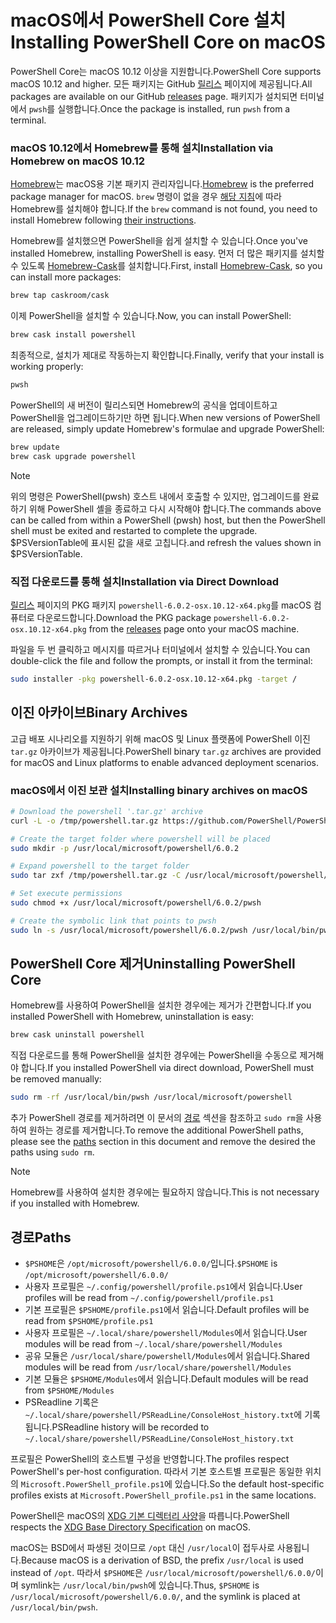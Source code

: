 # <a name="installing-powershell-core-on-macos"></a><span data-ttu-id="8bf84-101">macOS에서 PowerShell Core 설치</span><span class="sxs-lookup"><span data-stu-id="8bf84-101">Installing PowerShell Core on macOS</span></span>

<span data-ttu-id="8bf84-102">PowerShell Core는 macOS 10.12 이상을 지원합니다.</span><span class="sxs-lookup"><span data-stu-id="8bf84-102">PowerShell Core supports macOS 10.12 and higher.</span></span>
<span data-ttu-id="8bf84-103">모든 패키지는 GitHub [릴리스][] 페이지에 제공됩니다.</span><span class="sxs-lookup"><span data-stu-id="8bf84-103">All packages are available on our GitHub [releases][] page.</span></span>
<span data-ttu-id="8bf84-104">패키지가 설치되면 터미널에서 `pwsh`를 실행합니다.</span><span class="sxs-lookup"><span data-stu-id="8bf84-104">Once the package is installed, run `pwsh` from a terminal.</span></span>

### <a name="installation-via-homebrew-on-macos-1012"></a><span data-ttu-id="8bf84-105">macOS 10.12에서 Homebrew를 통해 설치</span><span class="sxs-lookup"><span data-stu-id="8bf84-105">Installation via Homebrew on macOS 10.12</span></span>

<span data-ttu-id="8bf84-106">[Homebrew][brew]는 macOS용 기본 패키지 관리자입니다.</span><span class="sxs-lookup"><span data-stu-id="8bf84-106">[Homebrew][brew] is the preferred package manager for macOS.</span></span>
<span data-ttu-id="8bf84-107">`brew` 명령이 없을 경우 [해당 지침][brew]에 따라 Homebrew를 설치해야 합니다.</span><span class="sxs-lookup"><span data-stu-id="8bf84-107">If the `brew` command is not found, you need to install Homebrew following [their instructions][brew].</span></span>

<span data-ttu-id="8bf84-108">Homebrew를 설치했으면 PowerShell을 쉽게 설치할 수 있습니다.</span><span class="sxs-lookup"><span data-stu-id="8bf84-108">Once you've installed Homebrew, installing PowerShell is easy.</span></span>
<span data-ttu-id="8bf84-109">먼저 더 많은 패키지를 설치할 수 있도록 [Homebrew-Cask][cask]를 설치합니다.</span><span class="sxs-lookup"><span data-stu-id="8bf84-109">First, install [Homebrew-Cask][cask], so you can install more packages:</span></span>

```sh
brew tap caskroom/cask
```

<span data-ttu-id="8bf84-110">이제 PowerShell을 설치할 수 있습니다.</span><span class="sxs-lookup"><span data-stu-id="8bf84-110">Now, you can install PowerShell:</span></span>

```sh
brew cask install powershell
```

<span data-ttu-id="8bf84-111">최종적으로, 설치가 제대로 작동하는지 확인합니다.</span><span class="sxs-lookup"><span data-stu-id="8bf84-111">Finally, verify that your install is working properly:</span></span>

```sh
pwsh
```

<span data-ttu-id="8bf84-112">PowerShell의 새 버전이 릴리스되면 Homebrew의 공식을 업데이트하고 PowerShell을 업그레이드하기만 하면 됩니다.</span><span class="sxs-lookup"><span data-stu-id="8bf84-112">When new versions of PowerShell are released, simply update Homebrew's formulae and upgrade PowerShell:</span></span>

```sh
brew update
brew cask upgrade powershell
```

> [!NOTE]
> <span data-ttu-id="8bf84-113">위의 명령은 PowerShell(pwsh) 호스트 내에서 호출할 수 있지만, 업그레이드를 완료하기 위해 PowerShell 셸을 종료하고 다시 시작해야 합니다.</span><span class="sxs-lookup"><span data-stu-id="8bf84-113">The commands above can be called from within a PowerShell (pwsh) host, but then the PowerShell shell must be exited and restarted to complete the upgrade.</span></span>
> <span data-ttu-id="8bf84-114">$PSVersionTable에 표시된 값을 새로 고칩니다.</span><span class="sxs-lookup"><span data-stu-id="8bf84-114">and refresh the values shown in $PSVersionTable.</span></span>

[brew]: http://brew.sh/
[cask]: https://caskroom.github.io/

### <a name="installation-via-direct-download"></a><span data-ttu-id="8bf84-115">직접 다운로드를 통해 설치</span><span class="sxs-lookup"><span data-stu-id="8bf84-115">Installation via Direct Download</span></span>

<span data-ttu-id="8bf84-116">[릴리스][] 페이지의 PKG 패키지 `powershell-6.0.2-osx.10.12-x64.pkg`를 macOS 컴퓨터로 다운로드합니다.</span><span class="sxs-lookup"><span data-stu-id="8bf84-116">Download the PKG package `powershell-6.0.2-osx.10.12-x64.pkg` from the [releases][] page onto your macOS machine.</span></span>

<span data-ttu-id="8bf84-117">파일을 두 번 클릭하고 메시지를 따르거나 터미널에서 설치할 수 있습니다.</span><span class="sxs-lookup"><span data-stu-id="8bf84-117">You can double-click the file and follow the prompts, or install it from the terminal:</span></span>

```sh
sudo installer -pkg powershell-6.0.2-osx.10.12-x64.pkg -target /
```

## <a name="binary-archives"></a><span data-ttu-id="8bf84-118">이진 아카이브</span><span class="sxs-lookup"><span data-stu-id="8bf84-118">Binary Archives</span></span>

<span data-ttu-id="8bf84-119">고급 배포 시나리오를 지원하기 위해 macOS 및 Linux 플랫폼에 PowerShell 이진 `tar.gz` 아카이브가 제공됩니다.</span><span class="sxs-lookup"><span data-stu-id="8bf84-119">PowerShell binary `tar.gz` archives are provided for macOS and Linux platforms to enable advanced deployment scenarios.</span></span>

### <a name="installing-binary-archives-on-macos"></a><span data-ttu-id="8bf84-120">macOS에서 이진 보관 설치</span><span class="sxs-lookup"><span data-stu-id="8bf84-120">Installing binary archives on macOS</span></span>

```sh
# Download the powershell '.tar.gz' archive
curl -L -o /tmp/powershell.tar.gz https://github.com/PowerShell/PowerShell/releases/download/v6.0.2/powershell-6.0.2-osx-x64.tar.gz

# Create the target folder where powershell will be placed
sudo mkdir -p /usr/local/microsoft/powershell/6.0.2

# Expand powershell to the target folder
sudo tar zxf /tmp/powershell.tar.gz -C /usr/local/microsoft/powershell/6.0.2

# Set execute permissions
sudo chmod +x /usr/local/microsoft/powershell/6.0.2/pwsh

# Create the symbolic link that points to pwsh
sudo ln -s /usr/local/microsoft/powershell/6.0.2/pwsh /usr/local/bin/pwsh
```

## <a name="uninstalling-powershell-core"></a><span data-ttu-id="8bf84-121">PowerShell Core 제거</span><span class="sxs-lookup"><span data-stu-id="8bf84-121">Uninstalling PowerShell Core</span></span>

<span data-ttu-id="8bf84-122">Homebrew를 사용하여 PowerShell을 설치한 경우에는 제거가 간편합니다.</span><span class="sxs-lookup"><span data-stu-id="8bf84-122">If you installed PowerShell with Homebrew, uninstallation is easy:</span></span>

```sh
brew cask uninstall powershell
```

<span data-ttu-id="8bf84-123">직접 다운로드를 통해 PowerShell을 설치한 경우에는 PowerShell을 수동으로 제거해야 합니다.</span><span class="sxs-lookup"><span data-stu-id="8bf84-123">If you installed PowerShell via direct download, PowerShell must be removed manually:</span></span>

```sh
sudo rm -rf /usr/local/bin/pwsh /usr/local/microsoft/powershell
```

<span data-ttu-id="8bf84-124">추가 PowerShell 경로를 제거하려면 이 문서의 [경로][] 섹션을 참조하고 `sudo rm`을 사용하여 원하는 경로를 제거합니다.</span><span class="sxs-lookup"><span data-stu-id="8bf84-124">To remove the additional PowerShell paths, please see the [paths][] section in this document and remove the desired the paths using `sudo rm`.</span></span>

> [!NOTE]
> <span data-ttu-id="8bf84-125">Homebrew를 사용하여 설치한 경우에는 필요하지 않습니다.</span><span class="sxs-lookup"><span data-stu-id="8bf84-125">This is not necessary if you installed with Homebrew.</span></span>

[경로]:#paths
[paths]:#paths

## <a name="paths"></a><span data-ttu-id="8bf84-127">경로</span><span class="sxs-lookup"><span data-stu-id="8bf84-127">Paths</span></span>

* <span data-ttu-id="8bf84-128">`$PSHOME`은 `/opt/microsoft/powershell/6.0.0/`입니다.</span><span class="sxs-lookup"><span data-stu-id="8bf84-128">`$PSHOME` is `/opt/microsoft/powershell/6.0.0/`</span></span>
* <span data-ttu-id="8bf84-129">사용자 프로필은 `~/.config/powershell/profile.ps1`에서 읽습니다.</span><span class="sxs-lookup"><span data-stu-id="8bf84-129">User profiles will be read from `~/.config/powershell/profile.ps1`</span></span>
* <span data-ttu-id="8bf84-130">기본 프로필은 `$PSHOME/profile.ps1`에서 읽습니다.</span><span class="sxs-lookup"><span data-stu-id="8bf84-130">Default profiles will be read from `$PSHOME/profile.ps1`</span></span>
* <span data-ttu-id="8bf84-131">사용자 프로필은 `~/.local/share/powershell/Modules`에서 읽습니다.</span><span class="sxs-lookup"><span data-stu-id="8bf84-131">User modules will be read from `~/.local/share/powershell/Modules`</span></span>
* <span data-ttu-id="8bf84-132">공유 모듈은 `/usr/local/share/powershell/Modules`에서 읽습니다.</span><span class="sxs-lookup"><span data-stu-id="8bf84-132">Shared modules will be read from `/usr/local/share/powershell/Modules`</span></span>
* <span data-ttu-id="8bf84-133">기본 모듈은 `$PSHOME/Modules`에서 읽습니다.</span><span class="sxs-lookup"><span data-stu-id="8bf84-133">Default modules will be read from `$PSHOME/Modules`</span></span>
* <span data-ttu-id="8bf84-134">PSReadline 기록은 `~/.local/share/powershell/PSReadLine/ConsoleHost_history.txt`에 기록됩니다.</span><span class="sxs-lookup"><span data-stu-id="8bf84-134">PSReadline history will be recorded to `~/.local/share/powershell/PSReadLine/ConsoleHost_history.txt`</span></span>

<span data-ttu-id="8bf84-135">프로필은 PowerShell의 호스트별 구성을 반영합니다.</span><span class="sxs-lookup"><span data-stu-id="8bf84-135">The profiles respect PowerShell's per-host configuration.</span></span>
<span data-ttu-id="8bf84-136">따라서 기본 호스트별 프로필은 동일한 위치의 `Microsoft.PowerShell_profile.ps1`에 있습니다.</span><span class="sxs-lookup"><span data-stu-id="8bf84-136">So the default host-specific profiles exists at `Microsoft.PowerShell_profile.ps1` in the same locations.</span></span>

<span data-ttu-id="8bf84-137">PowerShell은 macOS의 [XDG 기본 디렉터리 사양][xdg-bds]을 따릅니다.</span><span class="sxs-lookup"><span data-stu-id="8bf84-137">PowerShell respects the [XDG Base Directory Specification][xdg-bds] on macOS.</span></span>

<span data-ttu-id="8bf84-138">macOS는 BSD에서 파생된 것이므로 `/opt` 대신 `/usr/local`이 접두사로 사용됩니다.</span><span class="sxs-lookup"><span data-stu-id="8bf84-138">Because macOS is a derivation of BSD, the prefix `/usr/local` is used instead of `/opt`.</span></span>
<span data-ttu-id="8bf84-139">따라서 `$PSHOME`은 `/usr/local/microsoft/powershell/6.0.0/`이며 symlink는 `/usr/local/bin/pwsh`에 있습니다.</span><span class="sxs-lookup"><span data-stu-id="8bf84-139">Thus, `$PSHOME` is `/usr/local/microsoft/powershell/6.0.0/`, and the symlink is placed at `/usr/local/bin/pwsh`.</span></span>

[릴리스]: https://github.com/PowerShell/PowerShell/releases/latest
[releases]: https://github.com/PowerShell/PowerShell/releases/latest
[xdg-bds]: https://specifications.freedesktop.org/basedir-spec/basedir-spec-latest.html
